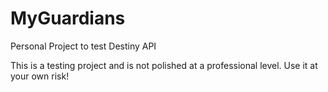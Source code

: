 # MyGuardians
Personal Project to test Destiny API

This is a testing project and is not polished at a professional level. Use it at your own risk!
